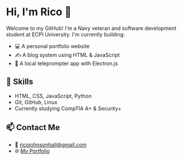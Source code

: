 # Hi, I'm Rico 👋

Welcome to my GitHub! I'm a Navy veteran and software development student at ECPI University. I'm currently building:

- 💻 A personal portfolio website  
- ✍️ A blog system using HTML & JavaScript  
- 🧠 A local teleprompter app with Electron.js  

## 🔧 Skills
- HTML, CSS, JavaScript, Python
- Git, GitHub, Linux
- Currently studying CompTIA A+ & Security+

## 📫 Contact Me
- 📧 ricojohnsonhall@gmail.com
- 🌐 [My Portfolio](https://rjnice22.github.io/Rjnice22/)

<!--
**rjnice22/Rjnice22** is a ✨ _special_ ✨ repository because its `README.md` (this file) appears on your GitHub profile.

Here are some ideas to get you started:

- 🔭 I’m currently working on ...
- 🌱 I’m currently learning ...
- 👯 I’m looking to collaborate on ...
- 🤔 I’m looking for help with ...
- 💬 Ask me about ...
- 📫 How to reach me: ...
- 😄 Pronouns: ...
- ⚡ Fun fact: ...
-->
